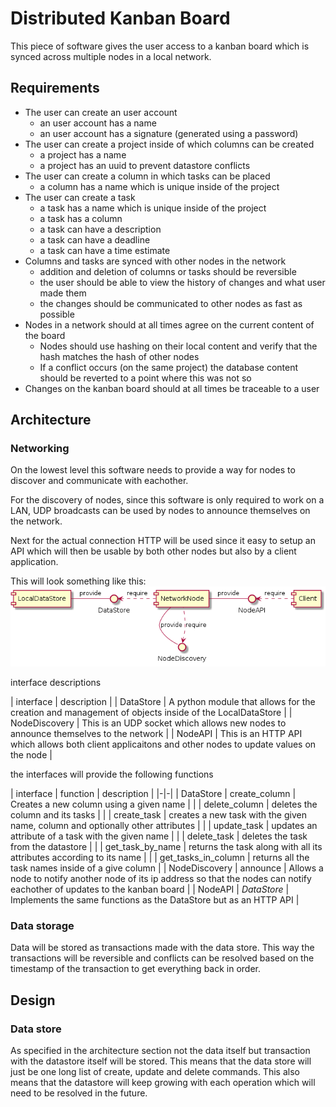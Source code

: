 # Distributed Kanban Board

This piece of software gives the user access to a kanban board which is synced across multiple nodes in a local network.

## Requirements 

- The user can create an user account
	- an user account has a name
	- an user account has a signature (generated using a password)
- The user can create a project inside of which columns can be created
	- a project has a name
	- a project has an uuid to prevent datastore conflicts
- The user can create a column in which tasks can be placed
	- a column has a name which is unique inside of the project
- The user can create a task
	- a task has a name which is unique inside of the project
	- a task has a column
	- a task can have a description
	- a task can have a deadline
	- a task can have a time estimate
- Columns and tasks are synced with other nodes in the network
	- addition and deletion of columns or tasks should be reversible
	- the user should be able to view the history of changes and what user made them
	- the changes should be communicated to other nodes as fast as possible
- Nodes in a network should at all times agree on the current content of the board
	- Nodes should use hashing on their local content and verify that the hash matches the hash of other nodes
	- If a conflict occurs (on the same project) the database content should be reverted to a point where this was not so
- Changes on the kanban board should at all times be traceable to a user

## Architecture

### Networking

On the lowest level this software needs to provide a way for nodes to discover and communicate with eachother.

For the discovery of nodes, since this software is only required to work on a LAN, UDP broadcasts can be used by nodes to announce themselves on the network.

Next for the actual connection HTTP will be used since it easy to setup an API which will then be usable by both other nodes but also by a client application.

This will look something like this:
![architecture uml diagram](./doc/architecture.png)

interface descriptions

| interface | description |
| DataStore | A python module that allows for the creation and management of objects inside of the LocalDataStore |
| NodeDiscovery | This is an UDP socket which allows new nodes to announce themselves to the network |
| NodeAPI | This is an HTTP API which allows both client applicaitons and other nodes to update values on the node |


the interfaces will provide the following functions

| interface | function | description |
|-|-|
| DataStore | create_column | Creates a new column using a given name |
| | delete_column | deletes the column and its tasks |
| | create_task | creates a new task with the given name, column and optionally other attributes |
| | update_task | updates an attribute of a task with the given name |
| | delete_task | deletes the task from the datastore |
| | get_task_by_name | returns the task along with all its attributes according to its name |
| | get_tasks_in_column | returns all the task names inside of a give column |
| NodeDiscovery | announce | Allows a node to notify another node of its ip address so that the nodes can notify eachother of updates to the kanban board |
| NodeAPI | *DataStore* | Implements the same functions as the DataStore but as an HTTP API |

### Data storage

Data will be stored as transactions made with the data store. This way the transactions will be reversible and conflicts can be resolved based on the timestamp of the transaction to get everything back in order.

## Design

### Data store

As specified in the architecture section not the data itself but transaction with the datastore itself will be stored. This means that the data store will just be one long list of create, update and delete commands. This also means that the datastore will keep growing with each operation which will need to be resolved in the future.



